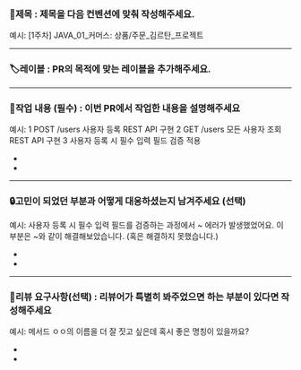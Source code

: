 ### 🚩제목 : 제목을 다음 컨벤션에 맞춰 작성해주세요.
예시: [1주차] JAVA_01_커머스: 상품/주문_김르탄_프로젝트

----

### 🏷️레이블 : PR의 목적에 맞는 레이블을 추가해주세요.

----

### 📝작업 내용 (필수) : 이번 PR에서 작업한 내용을 설명해주세요
예시:
1 POST /users 사용자 등록 REST API 구현
2 GET /users 모든 사용자 조회 REST API 구현
3 사용자 등록 시 필수 입력 필드 검증 적용

- 
- 

----

### 🔒고민이 되었던 부분과 어떻게 대응하셨는지 남겨주세요 (선택)
예시: 사용자 등록 시 필수 입력 필드를 검증하는 과정에서 ~ 에러가 발생했었어요. 이 부분은 ~와 같이 해결해보았습니다. (혹은 해결하지 못했습니다.)

- 
- 

----

### 💬리뷰 요구사항(선택) : 리뷰어가 특별히 봐주었으면 하는 부분이 있다면 작성해주세요
예시: 메서드 ㅇㅇ의 이름을 더 잘 짓고 싶은데 혹시 좋은 명칭이 있을까요?

- 
- 
